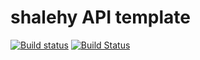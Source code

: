 # shalehy API template

[![Build status](https://ci.appveyor.com/api/projects/status/odhiixqrnko96i6l?svg=true)](https://ci.appveyor.com/project/mage1711/shalehy-back-end)
[![Build Status](https://travis-ci.com/relu11/shalehy-back-end.svg?token=KVusU9h63sgf5C8C21wL&branch=master)](https://travis-ci.com/relu11/shalehy-back-end)
